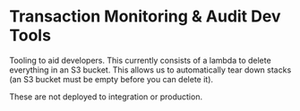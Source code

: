 # Transaction Monitoring & Audit Dev Tools

Tooling to aid developers.  This currently consists of a lambda to delete everything in an S3 bucket.  This allows us to automatically tear down stacks (an S3 bucket must be empty before you can delete it).

These are not deployed to integration or production.
